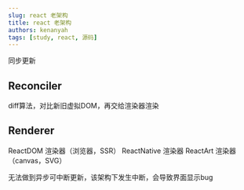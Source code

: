 ```yaml
---
slug: react 老架构
title: react 老架构
authors: kenanyah
tags: [study, react, 源码]
---
```

同步更新

## Reconciler

diff算法，对比新旧虚拟DOM，再交给渲染器渲染

## Renderer

ReactDOM 渲染器（浏览器，SSR）
ReactNative 渲染器
ReactArt 渲染器（canvas，SVG）

无法做到异步可中断更新，该架构下发生中断，会导致界面显示bug
